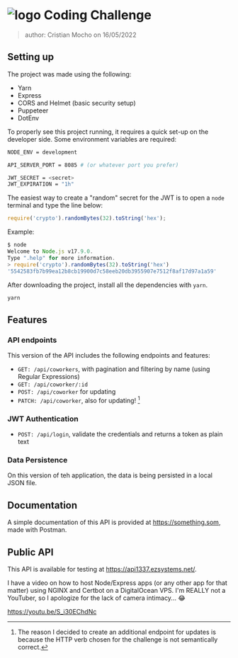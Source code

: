 # ![logo](https://ezsystems.net/images/logo1337.svg) Coding Challenge

> author: Cristian Mocho on 16/05/2022

## Setting up

The project was made using the following:

- Yarn
- Express
- CORS and Helmet (basic security setup)
- Puppeteer
- DotEnv

To properly see this project running, it requires a quick set-up on the developer side. Some environment variables are required:

```bash
NODE_ENV = development

API_SERVER_PORT = 8085 # (or whatever port you prefer)

JWT_SECRET = <secret>
JWT_EXPIRATION = "1h"
```

The easiest way to create a "random" secret for the JWT is to open a `node` terminal and type the line below:

```javascript
require('crypto').randomBytes(32).toString('hex');
```

Example:

```javascript
$ node
Welcome to Node.js v17.9.0.
Type ".help" for more information.
> require('crypto').randomBytes(32).toString('hex')
'5542583fb7b99ea12b8cb19900d7c58eeb20db3955907e7512f8af17d97a1a59'
```

After downloading the project, install all the dependencies with `yarn`.

```bash
yarn
```

## Features

### API endpoints

This version of the API includes the following endpoints and features:

- `GET: /api/coworkers`, with pagination and filtering by name (using Regular Expressions)
- `GET: /api/coworker/:id`
- `POST: /api/coworker` for updating
- `PATCH: /api/coworker`, also for updating! [^1]

[^1]: The reason I decided to create an additional endpoint for updates is because the HTTP verb chosen for the challenge is not semantically correct.

### JWT Authentication

- `POST: /api/login`, validate the credentials and returns a token as plain text

### Data Persistence

On this version of teh application, the data is being persisted in a local JSON file.

## Documentation

A simple documentation of this API is provided at <https://something.som>, made with Postman.

## Public API

This API is available for testing at <https://api1337.ezsystems.net/>.

I have a video on how to host Node/Express apps (or any other app for that matter) using NGINX and Certbot on a DigitalOcean VPS. I'm REALLY not a YouTuber, so I apologize for the lack of camera intimacy... 😂

<https://youtu.be/S_i30EChdNc>
